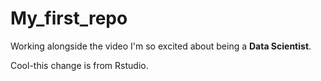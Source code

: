 # My_first_repo
Working alongside the video
I'm so excited about being a **Data Scientist**.

Cool-this change is from Rstudio.
